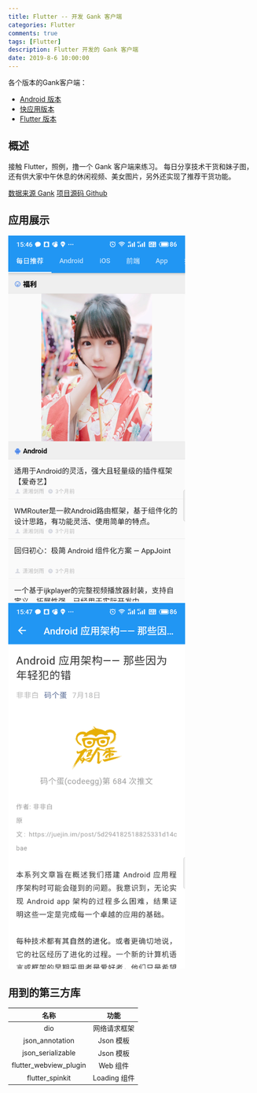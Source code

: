 ```yaml
---
title: Flutter -- 开发 Gank 客户端
categories: Flutter
comments: true
tags: [Flutter]
description: Flutter 开发的 Gank 客户端
date: 2019-8-6 10:00:00
---
```


各个版本的Gank客户端：

 - [Android 版本](http://www.heqiangfly.com/2016/11/08/android-app-ganktoutiao/)
 - [快应用版本](http://www.heqiangfly.com/2018/10/01/quick-app-demo-ganktoutiao/)
 - [Flutter 版本]()

## 概述

接触 Flutter，照例，撸一个 Gank 客户端来练习。
每日分享技术干货和妹子图，还有供大家中午休息的休闲视频、美女图片，另外还实现了推荐干货功能。

[数据来源 Gank](http://gank.io/api)
[项目源码 Github](https://github.com/heqiangflytosky/gank_flutter)

## 应用展示

<img src="https://raw.githubusercontent.com/heqiangflytosky/gank_flutter/master/des_img/main.png" width="360" height="744"/> 

<img src="https://raw.githubusercontent.com/heqiangflytosky/gank_flutter/master/des_img/detail.png" width="360" height="744"/>

## 用到的第三方库

| 名称 | 功能 |
| :-------------: |:-------------:|
| dio | 网络请求框架 |
| json_annotation | Json 模板 |
| json_serializable | Json 模板 |
| flutter_webview_plugin | Web 组件 |
| flutter_spinkit | Loading 组件 |